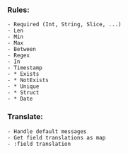 ### Rules:
    - Required (Int, String, Slice, ...)
    - Len
    - Min
    - Max
    - Between
    - Regex
    - In
    - Timestamp
    - * Exists
    - * NotExists
    - * Unique
    - * Struct
    - * Date
  

  ### Translate:
    - Handle default messages
    - Get field translations as map
    - :field translation